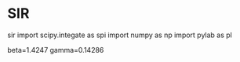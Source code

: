 # SIR
sir
import scipy.integate as spi
import numpy as np
import pylab as pl

beta=1.4247
gamma=0.14286

